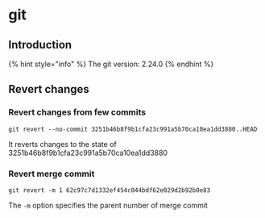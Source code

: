 # git

## Introduction

{% hint style="info" %}
The git version: 2.24.0
{% endhint %}

## Revert changes

### Revert changes from few commits

```text
git revert --no-commit 3251b46b8f9b1cfa23c991a5b70ca10ea1dd3880..HEAD
```

It reverts changes to the state of 3251b46b8f9b1cfa23c991a5b70ca10ea1dd3880

### Revert merge commit

```text
git revert -m 1 62c97c7d1332ef454c044bdf62e029d2b92b0e83
```

The `-m` option specifies the parent number of merge commit

